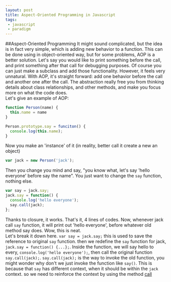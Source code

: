 ```yaml
---
layout: post
title: Aspect-Oriented Programming in Javascript
tags:
 - javascript
 - paradigm
---
```

##Aspect-Oriented Programming
It might sound complicated, but the idea is in fact very simple, which is adding new behavior to a function. This can be done using in object-oriented way, but for some problems, AOP is a better solution. Let's say you would like to print something before the call, and print something after that call for debugging purposes. Of course you can just make a subclass and add those functionality. However, it feels very unnatural. With AOP, it's straight forward: add one behavior before the call and another one after the call. The abstraction really free you from thinking details about class relationships, and other methods, and make you focus more on what the code does.<br>
  Let's give an example of AOP:

```javascript
function Person(name) { 
  this.name = name
}

Person.prototype.say = funciton() {
  console.log(this.name);
}
```

<!--break-->

Now you make an 'instance' of it (in reality, better call it create a new an object)

```js
var jack = new Person('jack');
```

Then you change you mind and say, "you know what, let's say 'hello everyone' before say the name". You just want to change the `say` function, nothing else.

```js
var say = jack.say;
jack.say = function() {
  console.log('hello everyone');
  say.call(jack);
};
```

Thanks to closure, it works. That's it, 4 lines of codes. Now, whenever jack call `say` function, it will print out 'hello everyone', before whatever old method say does. Wow, this is neat. <br>
Let's break it down here. `var say = jack.say;` this is used to save the reference to original `say` function. then we redefine the `say` function for jack, `jack.say = function() {...};`. Inside the function, we will say hello to every, `console.log('hello everyone');`, then call the original function `say.call(jack);`. `say.call(jack);` is the way to invoke the old function, you might wonder why don't we just invoke the function like `say()`. This is because that `say` has different context, when it should be within the `jack` context. so we need to reinforce the context by using the method [call](https://developer.mozilla.org/en-US/docs/Web/JavaScript/Reference/Global_Objects/Function/call)
